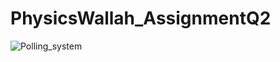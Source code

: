 # PhysicsWallah_AssignmentQ2
![Polling_system](https://user-images.githubusercontent.com/56462325/164983010-d3a31fd3-e09d-4d6c-84b7-f02185d6ed01.png)
